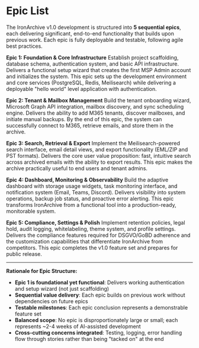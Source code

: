 # Epic List

The IronArchive v1.0 development is structured into **5 sequential epics**, each delivering significant, end-to-end functionality that builds upon previous work. Each epic is fully deployable and testable, following agile best practices.

**Epic 1: Foundation & Core Infrastructure**
Establish project scaffolding, database schema, authentication system, and basic API infrastructure. Delivers a functional setup wizard that creates the first MSP Admin account and initializes the system. This epic sets up the development environment and core services (PostgreSQL, Redis, Meilisearch) while delivering a deployable "hello world" level application with authentication.

**Epic 2: Tenant & Mailbox Management**
Build the tenant onboarding wizard, Microsoft Graph API integration, mailbox discovery, and sync scheduling engine. Delivers the ability to add M365 tenants, discover mailboxes, and initiate manual backups. By the end of this epic, the system can successfully connect to M365, retrieve emails, and store them in the archive.

**Epic 3: Search, Retrieval & Export**
Implement the Meilisearch-powered search interface, email detail views, and export functionality (EML/ZIP and PST formats). Delivers the core user value proposition: fast, intuitive search across archived emails with the ability to export results. This epic makes the archive practically useful to end users and tenant admins.

**Epic 4: Dashboard, Monitoring & Observability**
Build the adaptive dashboard with storage usage widgets, task monitoring interface, and notification system (Email, Teams, Discord). Delivers visibility into system operations, backup job status, and proactive error alerting. This epic transforms IronArchive from a functional tool into a production-ready, monitorable system.

**Epic 5: Compliance, Settings & Polish**
Implement retention policies, legal hold, audit logging, whitelabeling, theme system, and profile settings. Delivers the compliance features required for DSGVO/GoBD adherence and the customization capabilities that differentiate IronArchive from competitors. This epic completes the v1.0 feature set and prepares for public release.

---

**Rationale for Epic Structure:**

- **Epic 1 is foundational yet functional**: Delivers working authentication and setup wizard (not just scaffolding)
- **Sequential value delivery**: Each epic builds on previous work without dependencies on future epics
- **Testable milestones**: Each epic conclusion represents a demonstrable feature set
- **Balanced scope**: No epic is disproportionately large or small; each represents ~2-4 weeks of AI-assisted development
- **Cross-cutting concerns integrated**: Testing, logging, error handling flow through stories rather than being "tacked on" at the end
